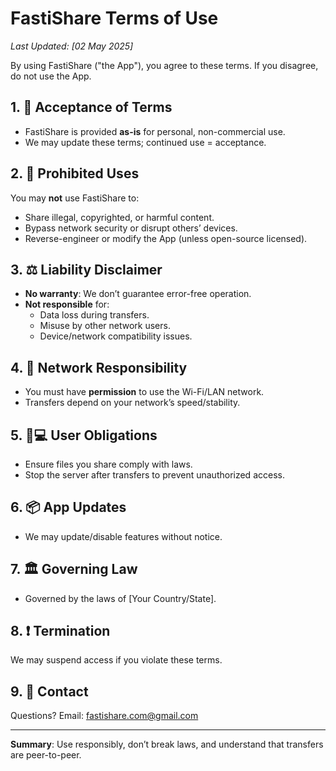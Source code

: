 # FastiShare Terms of Use  
*Last Updated: [02 May 2025]*  

By using FastiShare ("the App"), you agree to these terms. If you disagree, do not use the App.  

## 1. 📜 Acceptance of Terms  
- FastiShare is provided **as-is** for personal, non-commercial use.  
- We may update these terms; continued use = acceptance.  

## 2. 🚫 Prohibited Uses  
You may **not** use FastiShare to:  
- Share illegal, copyrighted, or harmful content.  
- Bypass network security or disrupt others’ devices.  
- Reverse-engineer or modify the App (unless open-source licensed).  

## 3. ⚖️ Liability Disclaimer  
- **No warranty**: We don’t guarantee error-free operation.  
- **Not responsible** for:  
  - Data loss during transfers.  
  - Misuse by other network users.  
  - Device/network compatibility issues.  

## 4. 📡 Network Responsibility  
- You must have **permission** to use the Wi-Fi/LAN network.  
- Transfers depend on your network’s speed/stability.  

## 5. 🧑💻 User Obligations  
- Ensure files you share comply with laws.  
- Stop the server after transfers to prevent unauthorized access.  

## 6. 📦 App Updates  
- We may update/disable features without notice.  

## 7. 🏛️ Governing Law  
- Governed by the laws of [Your Country/State].  

## 8. ❗ Termination  
We may suspend access if you violate these terms.  

## 9. 📩 Contact  
Questions? Email: [fastishare.com@gmail.com](mailto:fastishare.com@gmail.com)  

---

**Summary**: Use responsibly, don’t break laws, and understand that transfers are peer-to-peer.  
